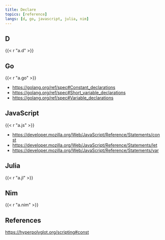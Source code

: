 ```yaml
---
title: Declare
topics: [reference]
langs: [d, go, javascript, julia, nim]
---
```


## D

{{< r "a.d" >}}

## Go

{{< r "a.go" >}}

- <https://golang.org/ref/spec#Constant_declarations>
- <https://golang.org/ref/spec#Short_variable_declarations>
- <https://golang.org/ref/spec#Variable_declarations>

## JavaScript

{{< r "a.js" >}}

- <https://developer.mozilla.org/Web/JavaScript/Reference/Statements/const>
- <https://developer.mozilla.org/Web/JavaScript/Reference/Statements/let>
- <https://developer.mozilla.org/Web/JavaScript/Reference/Statements/var>

## Julia

{{< r "a.jl" >}}

## Nim

{{< r "a.nim" >}}

## References

<https://hyperpolyglot.org/scripting#const>
